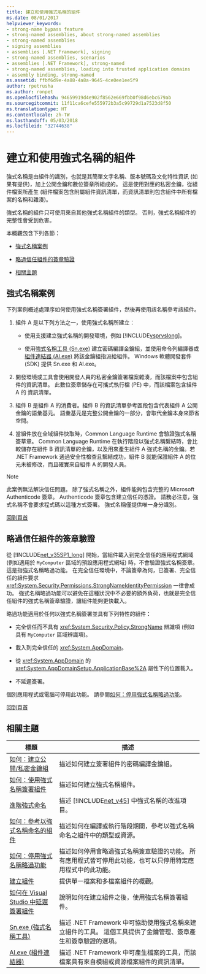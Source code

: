 ```yaml
---
title: 建立和使用強式名稱的組件
ms.date: 08/01/2017
helpviewer_keywords:
- strong-name bypass feature
- strong-named assemblies, about strong-named assemblies
- strong-named assemblies
- signing assemblies
- assemblies [.NET Framework], signing
- strong-named assemblies, scenarios
- assemblies [.NET Framework], strong-named
- strong-named assemblies, loading into trusted application domains
- assembly binding, strong-named
ms.assetid: ffbf6d9e-4a88-4a8a-9645-4ce0ee1ee5f9
author: rpetrusha
ms.author: ronpet
ms.openlocfilehash: 94659919d4e902f8562e669fbb0f98d6ebc679ab
ms.sourcegitcommit: 11f11ca6cefe555972b3a5c99729d1a7523d8f50
ms.translationtype: HT
ms.contentlocale: zh-TW
ms.lasthandoff: 05/03/2018
ms.locfileid: "32744638"
---
```

# <a name="creating-and-using-strong-named-assemblies"></a>建立和使用強式名稱的組件
<a name="top"></a> 強式名稱是由組件的識別，也就是其簡單文字名稱、版本號碼及文化特性資訊 (如果有提供)，加上公開金鑰和數位簽章所組成的。 這是使用對應的私密金鑰，從組件檔案所產生  (組件檔案包含附屬組件資訊清單，而資訊清單則包含組件中所有檔案的名稱和雜湊)。  
  
 強式名稱的組件只可使用來自其他強式名稱組件的類型。 否則，強式名稱組件的完整性會受到危害。  
  
 本概觀包含下列各節：  
  
-   [強式名稱案例](#strong_name_scenario)  
  
-   [略過信任組件的簽章驗證](#bypassing_signature_verification)  
  
-   [相關主題](#related_topics)  
  
<a name="strong_name_scenario"></a>   
## <a name="strong-name-scenario"></a>強式名稱案例  
 下列案例概述處理序如何使用強式名稱簽署組件，然後再使用該名稱參考該組件。  
  
1.  組件 A 是以下列方法之一，使用強式名稱所建立：  
  
    -   使用支援建立強式名稱的開發環境，例如 [!INCLUDE[vsprvslong](../../../includes/vsprvslong-md.md)]。  
  
    -   使用[強式名稱工具 (Sn.exe)](../../../docs/framework/tools/sn-exe-strong-name-tool.md) 建立密碼編譯金鑰組，並使用命令列編譯器或[組件連結器 (Al.exe)](../../../docs/framework/tools/al-exe-assembly-linker.md) 將該金鑰組指派給組件。 Windows 軟體開發套件 (SDK) 提供 Sn.exe 和 Al.exe。  
  
2.  開發環境或工具會使用開發人員的私密金鑰簽署檔案雜湊，而該檔案中包含組件的資訊清單。 此數位簽章儲存在可攜式執行檔 (PE) 中，而該檔案包含組件 A 的 資訊清單。  
  
3.  組件 B 是組件 A 的消費者。組件 B 的資訊清單參考區段包含代表組件 A 公開金鑰的語彙基元。 語彙基元是完整公開金鑰的一部分，會取代金鑰本身來節省空間。  
  
4.  當組件放在全域組件快取時，Common Language Runtime 會驗證強式名稱簽草章。 Common Language Runtime 在執行階段以強式名稱繫結時，會比較儲存在組件 B 資訊清單的金鑰，以及用來產生組件 A 強式名稱的金鑰。若 .NET Framework 通過安全性檢查且繫結成功，組件 B 就能保證組件 A 的位元未被修改，而且確實來自組件 A 的開發人員。  
  
> [!NOTE]
>  此案例無法解決信任問題。 除了強式名稱之外，組件能夠包含完整的 Microsoft Authenticode 簽章。 Authenticode 簽章包含建立信任的憑證。 請務必注意，強式名稱不會要求程式碼以這種方式簽署。 強式名稱僅提供唯一身分識別。  
  
 [回到頁首](#top)  
  
<a name="bypassing_signature_verification"></a>   
## <a name="bypassing-signature-verification-of-trusted-assemblies"></a>略過信任組件的簽章驗證  
 從 [!INCLUDE[net_v35SP1_long](../../../includes/net-v35sp1-long-md.md)] 開始，當組件載入到完全信任的應用程式網域 (例如適用於 `MyComputer` 區域的預設應用程式網域) 時，不會驗證強式名稱簽章。 這是指強式名稱略過功能。 在完全信任環境中，不論簽章為何，已簽署、完全信任的組件要求 <xref:System.Security.Permissions.StrongNameIdentityPermission> 一律會成功。 強式名稱略過功能可以避免在這種狀況中不必要的額外負荷，也就是完全信任組件的強式名稱簽章驗證，讓組件能夠更快載入。  
  
 略過功能適用於任何以強式名稱簽署並具有下列特性的組件：  
  
-   完全信任而不具有 <xref:System.Security.Policy.StrongName> 辨識項 (例如具有 `MyComputer` 區域辨識項)。  
  
-   載入到完全信任的 <xref:System.AppDomain>。  
  
-   從 <xref:System.AppDomain> 的 <xref:System.AppDomainSetup.ApplicationBase%2A> 屬性下的位置載入。  
  
-   不延遲簽署。  
  
 個別應用程式或電腦可停用此功能。 請參閱[如何：停用強式名稱略過功能](../../../docs/framework/app-domains/how-to-disable-the-strong-name-bypass-feature.md)。  
  
 [回到頁首](#top)  
  
<a name="related_topics"></a>   
## <a name="related-topics"></a>相關主題  
  
|標題|描述|  
|-----------|-----------------|  
|[如何：建立公開/私密金鑰組](../../../docs/framework/app-domains/how-to-create-a-public-private-key-pair.md)|描述如何建立簽署組件的密碼編譯金鑰組。|  
|[如何：使用強式名稱簽署組件](../../../docs/framework/app-domains/how-to-sign-an-assembly-with-a-strong-name.md)|描述如何建立強式名稱組件。|  
|[進階強式命名](../../../docs/framework/app-domains/enhanced-strong-naming.md)|描述 [!INCLUDE[net_v45](../../../includes/net-v45-md.md)] 中強式名稱的改進項目。|  
|[如何：參考以強式名稱命名的組件](../../../docs/framework/app-domains/how-to-reference-a-strong-named-assembly.md)|描述如何在編譯或執行階段期間，參考以強式名稱命名之組件中的類型或資源。|  
|[如何：停用強式名稱略過功能](../../../docs/framework/app-domains/how-to-disable-the-strong-name-bypass-feature.md)|描述如何停用會略過強式名稱簽章驗證的功能。 所有應用程式皆可停用此功能，也可以只停用特定應用程式中的此功能。|  
|[建立組件](../../../docs/framework/app-domains/create-assemblies.md)|提供單一檔案和多檔案組件的概觀。|  
|[如何在 Visual Studio 中延遲簽署組件](/visualstudio/ide/managing-assembly-and-manifest-signing#how-to-sign-an-assembly-in-visual-studio)|說明如何在建立組件之後，使用強式名稱簽署組件。|  
|[Sn.exe (強式名稱工具)](../../../docs/framework/tools/sn-exe-strong-name-tool.md)|描述 .NET Framework 中可協助使用強式名稱來建立組件的工具。 這個工具提供了金鑰管理、簽章產生和簽章驗證的選項。|  
|[Al.exe (組件連結器)](../../../docs/framework/tools/al-exe-assembly-linker.md)|描述 .NET Framework 中可產生檔案的工具，而該檔案具有來自模組或資源檔案組件的資訊清單。|
